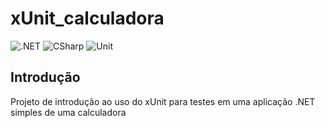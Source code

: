 <h1>xUnit_calculadora</h1>

![.NET](https://img.shields.io/badge/.NET-5C2D91?style=for-the-badge&logo=.net&logoColor=white)
![CSharp](https://img.shields.io/badge/C%23-239120?style=for-the-badge&logo=c-sharp&logoColor=white)
![Unit](https://img.shields.io/badge/testing%20library-323330?style=for-the-badge&logo=testing-library&logoColor=red)

<h2>Introdução</h2>
<p>Projeto de introdução ao uso do xUnit para testes em uma aplicação .NET simples de uma calculadora</p>

